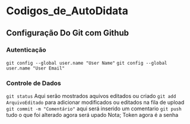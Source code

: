 # Codigos_de_AutoDidata

## Configuração Do Git com Github

### Autenticação
`git config --global user.name "User Name"`
`git config --global user.name "User Email"`

### Controle de Dados
`git status` Aqui serão mostrados aquivos editados ou criado
`git add ArquivoEditado` para adicionar modificados ou editados na fila de upload
`git commit -m "Comentário"` aqui será inserido um comentario
`git push` tudo o que foi alterado agora será upado
Nota; Token agora é a senha
